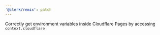 ```yaml
---
'@clerk/remix': patch
---
```


Correctly get environment variables inside Cloudflare Pages by accessing `context.cloudflare`
